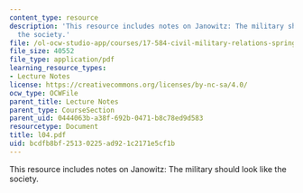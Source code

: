 ```yaml
---
content_type: resource
description: 'This resource includes notes on Janowitz: The military should look like
  the society.'
file: /ol-ocw-studio-app/courses/17-584-civil-military-relations-spring-2003/bcdfb8bf25130225ad921c2171e5cf1b_l04.pdf
file_size: 40552
file_type: application/pdf
learning_resource_types:
- Lecture Notes
license: https://creativecommons.org/licenses/by-nc-sa/4.0/
ocw_type: OCWFile
parent_title: Lecture Notes
parent_type: CourseSection
parent_uid: 0444063b-a38f-692b-0471-b8c78ed9d583
resourcetype: Document
title: l04.pdf
uid: bcdfb8bf-2513-0225-ad92-1c2171e5cf1b
---
```

This resource includes notes on Janowitz: The military should look like the society.